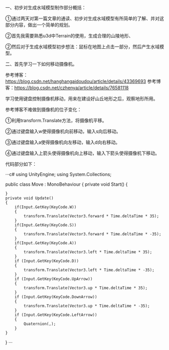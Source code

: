 一、初步对生成水域模型制作部分概括：

①通过两天对第一篇文章的通读、初步对生成水域模型有所简单的了解、并对这部分内容，做出一个简单的规划。

②首先我需要熟悉u3d中Terrain的使用，生成合理的山陵地形、

②然后对于生成水域模型初步想法：鼠标在地图上点击一部分，然后产生水域模型。

二、首先学习一下如何移动摄像机。

参考博客：https://blog.csdn.net/hanghangaidoudou/article/details/43369693
参考博客：https://blog.csdn.net/czhenya/article/details/76581118

学习使用键盘控制摄像机移动，用来在建设好山丘地形之后，观察地形所用。

参考博客不难做到摄像机的位子变化：

①利用transform.Translate方法，将摄像机平移。

②通过键盘输入w使得摄像机向前移动，输入s向后移动。

③通过键盘输入a使得摄像机向左移动，输入d向右移动。

④通过键盘输入上箭头使得摄像机向上移动，输入下箭头使得摄像机下移动。

代码部分如下：

···c#
using UnityEngine;
using System.Collections;

public class Move : MonoBehaviour
{
    private void Start()
    {
        
    }
    private void Update()
    {
        if(Input.GetKey(KeyCode.W))
        {
            transform.Translate(Vector3.forward * Time.deltaTime * 35);
        }
        if(Input.GetKey(KeyCode.S))
        {
            transform.Translate(Vector3.forward * Time.deltaTime * -35);
        }
        if(Input.GetKey(KeyCode.A))
        {
            transform.Translate(Vector3.left * Time.deltaTime * 35);
        }
        if (Input.GetKey(KeyCode.D))
        {
            transform.Translate(Vector3.left * Time.deltaTime * -35);
        }
        if (Input.GetKey(KeyCode.UpArrow))
        {
            transform.Translate(Vector3.up * Time.deltaTime * 35);
        }
        if (Input.GetKey(KeyCode.DownArrow))
        {
            transform.Translate(Vector3.up * Time.deltaTime * -35);
        }
        if (Input.GetKey(KeyCode.LeftArrow))
        {
            Quaternion(,);
        }
    }
}
···







